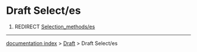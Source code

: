 # Draft Select/es
1.  REDIRECT [Selection\_methods/es](Selection_methods/es.md)

---
[documentation index](../README.md) > [Draft](Draft_Workbench.md) > Draft Select/es
